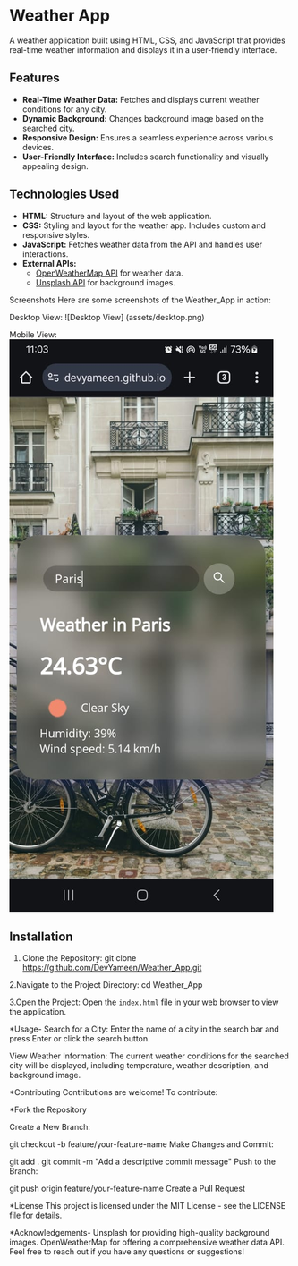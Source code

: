 # Weather App

A weather application built using HTML, CSS, and JavaScript that provides real-time weather information and displays it in a user-friendly interface.

## Features

- **Real-Time Weather Data:** Fetches and displays current weather conditions for any city.
- **Dynamic Background:** Changes background image based on the searched city.
- **Responsive Design:** Ensures a seamless experience across various devices.
- **User-Friendly Interface:** Includes search functionality and visually appealing design.

## Technologies Used

- **HTML:** Structure and layout of the web application.
- **CSS:** Styling and layout for the weather app. Includes custom and responsive styles.
- **JavaScript:** Fetches weather data from the API and handles user interactions.
- **External APIs:**
  - [OpenWeatherMap API](https://openweathermap.org/api) for weather data.
  - [Unsplash API](https://unsplash.com/developers) for background images.

Screenshots
Here are some screenshots of the Weather_App in action:

Desktop View:
![Desktop View]
 (assets/desktop.png)


Mobile View:
![Mobile View](assets/mobile.jpg)


## Installation

1. Clone the Repository:
   git clone https://github.com/DevYameen/Weather_App.git

2.Navigate to the Project Directory:
   cd Weather_App

3.Open the Project:
Open the `index.html` file in your web browser to view the application.

*Usage-
Search for a City:
Enter the name of a city in the search bar and press Enter or click the search button.

View Weather Information:
The current weather conditions for the searched city will be displayed, including temperature, weather description, and background image.

*Contributing
Contributions are welcome! To contribute:

*Fork the Repository

Create a New Branch:

git checkout -b feature/your-feature-name
Make Changes and Commit:

git add .
git commit -m "Add a descriptive commit message"
Push to the Branch:

git push origin feature/your-feature-name
Create a Pull Request

*License
This project is licensed under the MIT License - see the LICENSE file for details.

*Acknowledgements-
Unsplash for providing high-quality background images.
OpenWeatherMap for offering a comprehensive weather data API.
Feel free to reach out if you have any questions or suggestions!
